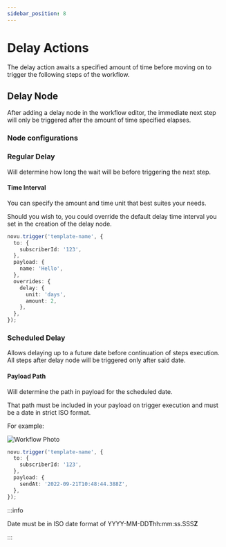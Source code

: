 ```yaml
---
sidebar_position: 8
---
```


# Delay Actions

The delay action awaits a specified amount of time before moving on to trigger the following steps of the workflow.

## Delay Node

After adding a delay node in the workflow editor, the immediate next step will only be triggered after the amount of time specified elapses.

### Node configurations

### Regular Delay

Will determine how long the wait will be before triggering the next step.

#### Time Interval

You can specify the amount and time unit that best suites your needs.

Should you wish to, you could override the default delay time interval you set in the creation of the delay node.

```typescript
novu.trigger('template-name', {
  to: {
    subscriberId: '123',
  },
  payload: {
    name: 'Hello',
  },
  overrides: {
    delay: {
      unit: 'days',
      amount: 2,
    },
  },
});
```

### Scheduled Delay

Allows delaying up to a future date before continuation of steps execution. All steps after delay node will be triggered only after said date.

#### Payload Path

Will determine the path in payload for the scheduled date.

That path must be included in your payload on trigger execution and must be a date in strict ISO format.

For example:

![Workflow Photo](/img/scheduled-delay.png)

```typescript
novu.trigger('template-name', {
  to: {
    subscriberId: '123',
  },
  payload: {
    sendAt: '2022-09-21T10:48:44.388Z',
  },
});
```

:::info

Date must be in ISO date format of YYYY-MM-DD**T**hh:mm:ss.SSS**Z**

:::
